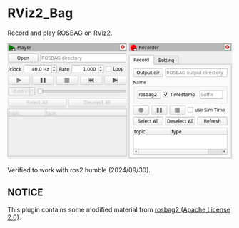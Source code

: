 # RViz2_Bag

Record and play ROSBAG on RViz2.

![img_01](img/img_01.png)

Verified to work with ros2 humble (2024/09/30).

## NOTICE

This plugin contains some modified material from [rosbag2 (Apache License 2.0)](https://github.com/ros2/rosbag2).
